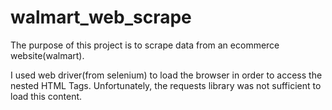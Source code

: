 # walmart_web_scrape
The purpose of this project is to scrape data from an ecommerce website(walmart).

I used web driver(from selenium) to load the browser in order to access the nested HTML Tags. Unfortunately, the requests library was not sufficient to load this content.
